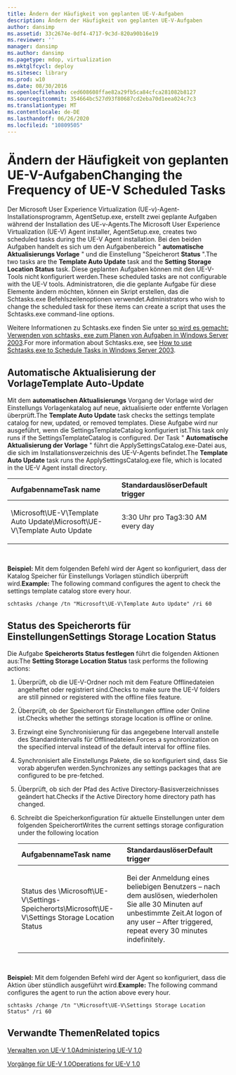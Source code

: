 ```yaml
---
title: Ändern der Häufigkeit von geplanten UE-V-Aufgaben
description: Ändern der Häufigkeit von geplanten UE-V-Aufgaben
author: dansimp
ms.assetid: 33c2674e-0df4-4717-9c3d-820a90b16e19
ms.reviewer: ''
manager: dansimp
ms.author: dansimp
ms.pagetype: mdop, virtualization
ms.mktglfcycl: deploy
ms.sitesec: library
ms.prod: w10
ms.date: 08/30/2016
ms.openlocfilehash: ced608608ffae82a29fb5ca84cfca281082b8127
ms.sourcegitcommit: 354664bc527d93f80687cd2eba70d1eea024c7c3
ms.translationtype: MT
ms.contentlocale: de-DE
ms.lasthandoff: 06/26/2020
ms.locfileid: "10809505"
---
```

# <span data-ttu-id="e2973-103">Ändern der Häufigkeit von geplanten UE-V-Aufgaben</span><span class="sxs-lookup"><span data-stu-id="e2973-103">Changing the Frequency of UE-V Scheduled Tasks</span></span>


<span data-ttu-id="e2973-104">Der Microsoft User Experience Virtualization (UE-v)-Agent-Installationsprogramm, AgentSetup.exe, erstellt zwei geplante Aufgaben während der Installation des UE-v-Agents.</span><span class="sxs-lookup"><span data-stu-id="e2973-104">The Microsoft User Experience Virtualization (UE-V) Agent installer, AgentSetup.exe, creates two scheduled tasks during the UE-V Agent installation.</span></span> <span data-ttu-id="e2973-105">Bei den beiden Aufgaben handelt es sich um den Aufgabenbereich " **automatische Aktualisierungs Vorlage** " und die Einstellung "Speicherort **Status** ".</span><span class="sxs-lookup"><span data-stu-id="e2973-105">The two tasks are the **Template Auto Update** task and the **Setting Storage Location Status** task.</span></span> <span data-ttu-id="e2973-106">Diese geplanten Aufgaben können mit den UE-V-Tools nicht konfiguriert werden.</span><span class="sxs-lookup"><span data-stu-id="e2973-106">These scheduled tasks are not configurable with the UE-V tools.</span></span> <span data-ttu-id="e2973-107">Administratoren, die die geplante Aufgabe für diese Elemente ändern möchten, können ein Skript erstellen, das die Schtasks.exe Befehlszeilenoptionen verwendet.</span><span class="sxs-lookup"><span data-stu-id="e2973-107">Administrators who wish to change the scheduled task for these items can create a script that uses the Schtasks.exe command-line options.</span></span>

<span data-ttu-id="e2973-108">Weitere Informationen zu Schtasks.exe finden Sie unter [so wird es gemacht: Verwenden von schtasks, exe zum Planen von Aufgaben in Windows Server 2003](https://go.microsoft.com/fwlink/?LinkID=264854).</span><span class="sxs-lookup"><span data-stu-id="e2973-108">For more information about Schtasks.exe, see [How to use Schtasks,exe to Schedule Tasks in Windows Server 2003](https://go.microsoft.com/fwlink/?LinkID=264854).</span></span>

## <span data-ttu-id="e2973-109">Automatische Aktualisierung der Vorlage</span><span class="sxs-lookup"><span data-stu-id="e2973-109">Template Auto-Update</span></span>


<span data-ttu-id="e2973-110">Mit dem **automatischen Aktualisierungs** Vorgang der Vorlage wird der Einstellungs Vorlagenkatalog auf neue, aktualisierte oder entfernte Vorlagen überprüft.</span><span class="sxs-lookup"><span data-stu-id="e2973-110">The **Template Auto Update** task checks the settings template catalog for new, updated, or removed templates.</span></span> <span data-ttu-id="e2973-111">Diese Aufgabe wird nur ausgeführt, wenn die SettingsTemplateCatalog konfiguriert ist.</span><span class="sxs-lookup"><span data-stu-id="e2973-111">This task only runs if the SettingsTemplateCatalog is configured.</span></span> <span data-ttu-id="e2973-112">Der Task " **Automatische Aktualisierung der Vorlage** " führt die ApplySettingsCatalog.exe-Datei aus, die sich im Installationsverzeichnis des UE-V-Agents befindet.</span><span class="sxs-lookup"><span data-stu-id="e2973-112">The **Template Auto Update** task runs the ApplySettingsCatalog.exe file, which is located in the UE-V Agent install directory.</span></span>

<table>
<colgroup>
<col width="50%" />
<col width="50%" />
</colgroup>
<thead>
<tr class="header">
<th align="left"><span data-ttu-id="e2973-113">Aufgabenname</span><span class="sxs-lookup"><span data-stu-id="e2973-113">Task name</span></span></th>
<th align="left"><span data-ttu-id="e2973-114">Standardauslöser</span><span class="sxs-lookup"><span data-stu-id="e2973-114">Default trigger</span></span></th>
</tr>
</thead>
<tbody>
<tr class="odd">
<td align="left"><p><span data-ttu-id="e2973-115">\Microsoft\UE-V\Template Auto Update</span><span class="sxs-lookup"><span data-stu-id="e2973-115">\Microsoft\UE-V\Template Auto Update</span></span></p></td>
<td align="left"><p><span data-ttu-id="e2973-116">3:30 Uhr pro Tag</span><span class="sxs-lookup"><span data-stu-id="e2973-116">3:30 AM every day</span></span></p></td>
</tr>
</tbody>
</table>

 

<span data-ttu-id="e2973-117">**Beispiel:** Mit dem folgenden Befehl wird der Agent so konfiguriert, dass der Katalog Speicher für Einstellungs Vorlagen stündlich überprüft wird.</span><span class="sxs-lookup"><span data-stu-id="e2973-117">**Example:** The following command configures the agent to check the settings template catalog store every hour.</span></span>

``` syntax
schtasks /change /tn "Microsoft\UE-V\Template Auto Update" /ri 60
```

## <span data-ttu-id="e2973-118">Status des Speicherorts für Einstellungen</span><span class="sxs-lookup"><span data-stu-id="e2973-118">Settings Storage Location Status</span></span>


<span data-ttu-id="e2973-119">Die Aufgabe **Speicherorts Status festlegen** führt die folgenden Aktionen aus:</span><span class="sxs-lookup"><span data-stu-id="e2973-119">The **Setting Storage Location Status** task performs the following actions:</span></span>

1.  <span data-ttu-id="e2973-120">Überprüft, ob die UE-V-Ordner noch mit dem Feature Offlinedateien angeheftet oder registriert sind.</span><span class="sxs-lookup"><span data-stu-id="e2973-120">Checks to make sure the UE-V folders are still pinned or registered with the offline files feature.</span></span>

2.  <span data-ttu-id="e2973-121">Überprüft, ob der Speicherort für Einstellungen offline oder Online ist.</span><span class="sxs-lookup"><span data-stu-id="e2973-121">Checks whether the settings storage location is offline or online.</span></span>

3.  <span data-ttu-id="e2973-122">Erzwingt eine Synchronisierung für das angegebene Intervall anstelle des Standardintervalls für Offlinedateien.</span><span class="sxs-lookup"><span data-stu-id="e2973-122">Forces a synchronization on the specified interval instead of the default interval for offline files.</span></span>

4.  <span data-ttu-id="e2973-123">Synchronisiert alle Einstellungs Pakete, die so konfiguriert sind, dass Sie vorab abgerufen werden.</span><span class="sxs-lookup"><span data-stu-id="e2973-123">Synchronizes any settings packages that are configured to be pre-fetched.</span></span>

5.  <span data-ttu-id="e2973-124">Überprüft, ob sich der Pfad des Active Directory-Basisverzeichnisses geändert hat.</span><span class="sxs-lookup"><span data-stu-id="e2973-124">Checks if the Active Directory home directory path has changed.</span></span>

6.  <span data-ttu-id="e2973-125">Schreibt die Speicherkonfiguration für aktuelle Einstellungen unter dem folgenden Speicherort</span><span class="sxs-lookup"><span data-stu-id="e2973-125">Writes the current settings storage configuration under the following location</span></span>

    <table>
    <colgroup>
    <col width="50%" />
    <col width="50%" />
    </colgroup>
    <thead>
    <tr class="header">
    <th align="left"><span data-ttu-id="e2973-126">Aufgabenname</span><span class="sxs-lookup"><span data-stu-id="e2973-126">Task name</span></span></th>
    <th align="left"><span data-ttu-id="e2973-127">Standardauslöser</span><span class="sxs-lookup"><span data-stu-id="e2973-127">Default trigger</span></span></th>
    </tr>
    </thead>
    <tbody>
    <tr class="odd">
    <td align="left"><p><span data-ttu-id="e2973-128">Status des \Microsoft\UE-V\Settings-Speicherorts</span><span class="sxs-lookup"><span data-stu-id="e2973-128">\Microsoft\UE-V\Settings Storage Location Status</span></span></p></td>
    <td align="left"><p><span data-ttu-id="e2973-129">Bei der Anmeldung eines beliebigen Benutzers – nach dem auslösen, wiederholen Sie alle 30 Minuten auf unbestimmte Zeit.</span><span class="sxs-lookup"><span data-stu-id="e2973-129">At logon of any user – After triggered, repeat every 30 minutes indefinitely.</span></span></p></td>
    </tr>
    </tbody>
    </table>

     

<span data-ttu-id="e2973-130">**Beispiel:** Mit dem folgenden Befehl wird der Agent so konfiguriert, dass die Aktion über stündlich ausgeführt wird.</span><span class="sxs-lookup"><span data-stu-id="e2973-130">**Example:** The following command configures the agent to run the action above every hour.</span></span>

``` syntax
schtasks /change /tn "\Microsoft\UE-V\Settings Storage Location Status" /ri 60
```

## <span data-ttu-id="e2973-131">Verwandte Themen</span><span class="sxs-lookup"><span data-stu-id="e2973-131">Related topics</span></span>


[<span data-ttu-id="e2973-132">Verwalten von UE-V 1.0</span><span class="sxs-lookup"><span data-stu-id="e2973-132">Administering UE-V 1.0</span></span>](administering-ue-v-10.md)

[<span data-ttu-id="e2973-133">Vorgänge für UE-V 1.0</span><span class="sxs-lookup"><span data-stu-id="e2973-133">Operations for UE-V 1.0</span></span>](operations-for-ue-v-10.md)

 

 





